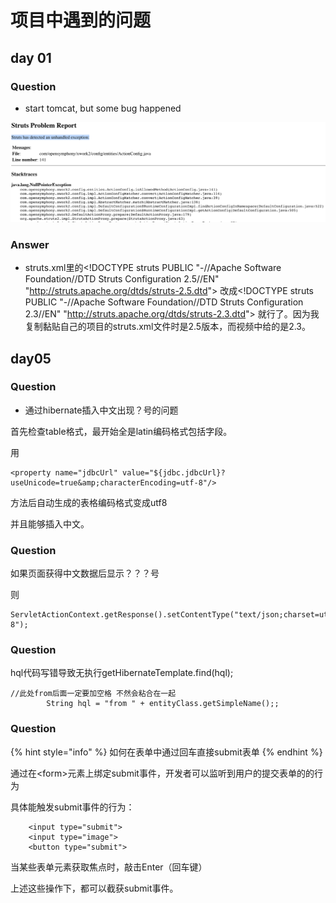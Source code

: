 # 项目中遇到的问题

## day 01

### Question

* start tomcat, but some bug happened 

![](../../.gitbook/assets/image%20%2827%29.png)

### Answer

*  struts.xml里的&lt;!DOCTYPE struts PUBLIC "-//Apache Software Foundation//DTD Struts Configuration 2.5//EN" "http://struts.apache.org/dtds/struts-2.5.dtd"&gt;  改成&lt;!DOCTYPE struts PUBLIC "-//Apache Software Foundation//DTD Struts Configuration 2.3//EN" "http://struts.apache.org/dtds/struts-2.3.dtd"&gt; 就行了。因为我复制黏贴自己的项目的struts.xml文件时是2.5版本，而视频中给的是2.3。

## day05

### Question

* 通过hibernate插入中文出现？号的问题

首先检查table格式，最开始全是latin编码格式包括字段。

用

```text
<property name="jdbcUrl" value="${jdbc.jdbcUrl}?useUnicode=true&amp;characterEncoding=utf-8"/>
```

 方法后自动生成的表格编码格式变成utf8

并且能够插入中文。

### Question

如果页面获得中文数据后显示？？？号

则

```text
ServletActionContext.getResponse().setContentType("text/json;charset=utf-8");
```

###  Question

hql代码写错导致无执行getHibernateTemplate.find\(hql\);

```text
//此处from后面一定要加空格 不然会粘合在一起
        String hql = "from " + entityClass.getSimpleName();;

```

###  Question

{% hint style="info" %}
如何在表单中通过回车直接submit表单
{% endhint %}

通过在&lt;form&gt;元素上绑定submit事件，开发者可以监听到用户的提交表单的的行为

具体能触发submit事件的行为：

```text
    <input type="submit">
    <input type="image">
    <button type="submit">
```

当某些表单元素获取焦点时，敲击Enter（回车键）

上述这些操作下，都可以截获submit事件。  


